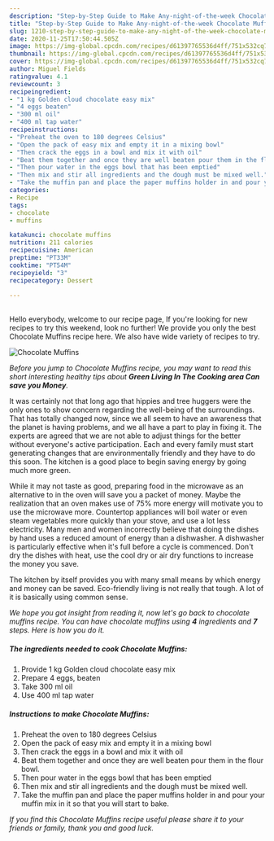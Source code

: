 ```yaml
---
description: "Step-by-Step Guide to Make Any-night-of-the-week Chocolate Muffins"
title: "Step-by-Step Guide to Make Any-night-of-the-week Chocolate Muffins"
slug: 1210-step-by-step-guide-to-make-any-night-of-the-week-chocolate-muffins
date: 2020-11-25T17:50:44.505Z
image: https://img-global.cpcdn.com/recipes/d61397765536d4ff/751x532cq70/chocolate-muffins-recipe-main-photo.jpg
thumbnail: https://img-global.cpcdn.com/recipes/d61397765536d4ff/751x532cq70/chocolate-muffins-recipe-main-photo.jpg
cover: https://img-global.cpcdn.com/recipes/d61397765536d4ff/751x532cq70/chocolate-muffins-recipe-main-photo.jpg
author: Miguel Fields
ratingvalue: 4.1
reviewcount: 3
recipeingredient:
- "1 kg Golden cloud chocolate easy mix"
- "4 eggs beaten"
- "300 ml oil"
- "400 ml tap water"
recipeinstructions:
- "Preheat the oven to 180 degrees Celsius"
- "Open the pack of easy mix and empty it in a mixing bowl"
- "Then crack the eggs in a bowl and mix it with oil"
- "Beat them together and once they are well beaten pour them in the flour bowl."
- "Then pour water in the eggs bowl that has been emptied"
- "Then mix and stir all ingredients and the dough must be mixed well."
- "Take the muffin pan and place the paper muffins holder in and pour your muffin mix in it so that you will start to bake."
categories:
- Recipe
tags:
- chocolate
- muffins

katakunci: chocolate muffins 
nutrition: 211 calories
recipecuisine: American
preptime: "PT33M"
cooktime: "PT54M"
recipeyield: "3"
recipecategory: Dessert

---
```

<br>
Hello everybody, welcome to our recipe page, If you're looking for new recipes to try this weekend, look no further! We provide you only the best Chocolate Muffins recipe here. We also have wide variety of recipes to try.
<br>


![Chocolate Muffins](https://img-global.cpcdn.com/recipes/d61397765536d4ff/751x532cq70/chocolate-muffins-recipe-main-photo.jpg)

<i>Before you jump to Chocolate Muffins recipe, you may want to read this short interesting healthy tips about 
<strong>Green Living In The Cooking area Can save you Money</strong>.</i>
</br>

It was certainly not that long ago that hippies and tree huggers were the only ones to show concern regarding the well-being of the surroundings. That has totally changed now, since we all seem to have an awareness that the planet is having problems, and we all have a part to play in fixing it. The experts are agreed that we are not able to adjust things for the better without everyone's active participation. Each and every family must start generating changes that are environmentally friendly and they have to do this soon. The kitchen is a good place to begin saving energy by going much more green.

While it may not taste as good, preparing food in the microwave as an alternative to in the oven will save you a packet of money. Maybe the realization that an oven makes use of 75% more energy will motivate you to use the microwave more. Countertop appliances will boil water or even steam vegetables more quickly than your stove, and use a lot less electricity. Many men and women incorrectly believe that doing the dishes by hand uses a reduced amount of energy than a dishwasher. A dishwasher is particularly effective when it's full before a cycle is commenced. Don't dry the dishes with heat, use the cool dry or air dry functions to increase the money you save.

The kitchen by itself provides you with many small means by which energy and money can be saved. Eco-friendly living is not really that tough. A lot of it is basically using common sense.


<i>We hope you got insight from reading it, now let's go back to chocolate muffins recipe. You can have chocolate muffins using <strong>4</strong> ingredients and <strong>7</strong> steps. Here is how you do it.
</i>

##### The ingredients needed to cook Chocolate Muffins:

1. Provide 1 kg Golden cloud chocolate easy mix
1. Prepare 4 eggs, beaten
1. Take 300 ml oil
1. Use 400 ml tap water


##### Instructions to make Chocolate Muffins:

1. Preheat the oven to 180 degrees Celsius
1. Open the pack of easy mix and empty it in a mixing bowl
1. Then crack the eggs in a bowl and mix it with oil
1. Beat them together and once they are well beaten pour them in the flour bowl.
1. Then pour water in the eggs bowl that has been emptied
1. Then mix and stir all ingredients and the dough must be mixed well.
1. Take the muffin pan and place the paper muffins holder in and pour your muffin mix in it so that you will start to bake.


<i>If you find this Chocolate Muffins recipe useful please share it to your friends or family, thank you and good luck.</i>
